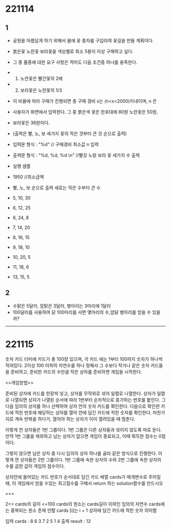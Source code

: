 # 221114

## 1

- 공원을 아름답게 하기 위해서 봄에 꽃 종자를 구입라여 꽃길을 만들 계획이다.
- 붉은꽃 노란꽃 보라꽃을 색상별로 최소 5봉지 이상 구매하고 싶다.
- 그 중 품종에 대한 요구 사항은 적어도 다음 조건중 하나를 충족한다.

- 1. 노란꽃은 빨간꽃의 2배
- 2. 보라꽃은 노란꽃의 1/3

- 이 비율에 따라 구매가 진행되면 총 구매 경비 x는 (n<x<2000)이내이며, n 은
- 사용자가 화면에서 입력한다. 그 중 붉은색 꽃은 한포대에 80원 노란꽃은 50원, 
- 보라꽃은 36원이다.
- (출력은 빨, 노, 보 세가지 꽃의 작은 것부터 큰 것 순으로 출력)

- 입력문 형식 : "%d" // 구매경비 최소값 n 입력
- 출력문 형식 : "%d, %d, %d \n" //빨강 노랑 보라 꽃 세가지 수 출력


- 실행 샘플

- 1950  //최소금액
- 빨, 노, 보 순으로 출력 세로는 작은 수부터 큰 수
- 5, 10, 30
- 6, 12, 25
- 6, 24, 8
- 7, 14, 20
- 8, 16, 15
- 9, 18, 10
- 10, 20, 5
- 11, 18, 6
- 13, 15, 5


## 2

- 수탉은 5달러, 암탉은 3달러, 병아리는 3마리에 1달러
- 100달러를 사용하여 닭 100마리를 사면 몇마리의 수,암닭 병아리를 얻을 수 있을까?


---------------------------------------------------------

# 221115

숫자 카드 더미에 카드가 총 100장 있으며, 각 카드 에는  1부터 100까지 숫자가 하나씩 적혀있다. 
2이상 100 이하의 자연수를 하나 정해서 그 수보다 작거나 같은 숫자 카드들을 준비하고, 준비한 카드의 수만큼 작은 상자를 준비하면 게임을 시작한다.

<<게임방법>>

준비된 상자에 카드를 한장씩 넣고, 상자를 무작위로 섞어 일렬로 나열한다. 상자가 일렬로 나열되면 상자가 나열된 순서에 따라 1번부터 순차적으로
증가하는 번호를 붙인다.
그다음 임의의 상자를 하나 선택하여 상자 안의 숫자 카드를 확인한다. 다음으로 확인한 카드에 적힌 번호에 해당하는 상자를 열어 안에 담긴 카드에
적힌 숫자를 확인한다. 마찬가지로 계속 반복을 하다가, 열어야 하는 상자가 이미 열려있을 때 멈춘다.

이렇게 연 상자들은 1번 그룹이다. 1번 그룹은 다른 상자들과 섞이지 않도록 따로 둔다. 만약 1번 그룹을 제외하고 남는 상자가 없으면 게임이 종료되고,
이때 획득한 점수는 0점이다.


그렇지 않으면 남은 상자 중 다시 임의의 상자 하나를 골라 같은 방식으로 진행한다. 이렇게 연 상자들은 2번 그룹이다.
1번 그룹에 속한 상자의 수와 2번 그룹에 속한 상자의 수를 곱한 값이 게임의 점수이다.

상자안에 들어있는 카드 번호가 순서대로 담긴 카드 배열 cards가 매개변수로 주어질 때, 이 게임에서 얻을 수있는 최고점수를 구해서
return 하는 solution함수를 만드시오

===

2<= cards의 길이 <=100
cards의 원소는 cards길이 이하인 임의의 자연수
cards에는 중복되는 원소 존재 안함
cards [i]는 i + 1 상자에 담긴 카드에 적힌 숫자 의미함

입력 cards : 8 6 3 7 2 5 1 4
출력 result : 12